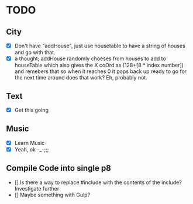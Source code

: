 # TODO
## City
- [x] Don't have "addHouse", just use housetable to have a string of houses and go with that.
- [x] a thought; addHouse randomly choeses from houses to add to houseTable which also gives the X 
        coOrd as (128+[8 * index number]) and remebers that so when it reaches 0 it pops back up ready 
        to go for the next time around does that work? Eh, probably not.

## Text
- [x] Get this going 

## Music
- [x] Learn Music
- [x] Yeah, ok -_-;;;

## Compile Code into single p8
- [] Is there a way to replace #include with the contents of the include? Investigate further
- [] Maybe something with Gulp?

